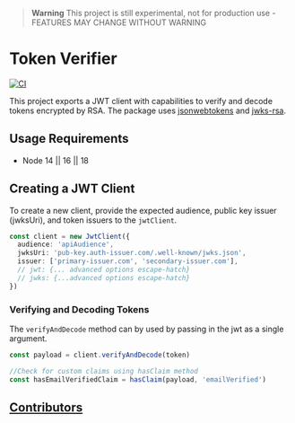 > **Warning**
> This project is still experimental, not for production use - FEATURES MAY CHANGE WITHOUT WARNING

# Token Verifier
[![CI](https://github.com/northone-inc/token-verify/actions/workflows/ci.yml/badge.svg?event=push)](https://github.com/northone-inc/token-verify/actions/workflows/ci.yml)

This project exports a JWT client with capabilities to verify and decode tokens encrypted by RSA. The package uses [jsonwebtokens](https://www.npmjs.com/package/jsonwebtoken) and [jwks-rsa](https://www.npmjs.com/package/jwks-rsa).

## Usage Requirements
- Node 14 || 16 || 18

## Creating a JWT Client

To create a new client, provide the expected audience, public key issuer (jwksUri), and token issuers to the `jwtClient`.

```typescript
const client = new JwtClient({
  audience: 'apiAudience',
  jwksUri: 'pub-key.auth-issuer.com/.well-known/jwks.json',
  issuer: ['primary-issuer.com', 'secondary-issuer.com'],
  // jwt: {... advanced options escape-hatch} 
  // jwks: {...advanced options escape-hatch}
})
```

### Verifying and Decoding Tokens

The `verifyAndDecode` method can by used by passing in the jwt as a single argument.

```typescript
const payload = client.verifyAndDecode(token)

//Check for custom claims using hasClaim method
const hasEmailVerifiedClaim = hasClaim(payload, 'emailVerified')
```

## [Contributors](CONTRIBUTORS.md)